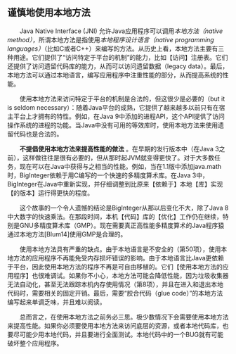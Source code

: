 ## 谨慎地使用本地方法

&emsp;&emsp;Java Native Interface (JNI) 允许Java应用程序可以调用*本地方法（native method）*，所谓本地方法是指使用*本地程序设计语言（native programming languages）*（比如C或者C++）来编写的方法。从历史上看，本地方法主要有三种用途。它们提供了“访问特定于平台的机制”的能力，比如【访问】注册表。它们还提供了访问遗留代码库的能力，从而可以访问遗留数据（legacy data）。最后，本地方法可以通过本地语言，编写应用程序中注重性能的部分，从而提高系统的性能。

&emsp;&emsp;使用本地方法来访问特定于平台的机制是合法的，但这很少是必要的（but it is seldom necessary）：随着Java平台的成熟，它提供了越来越多以前只有在宿主平台上才拥有的特性。例如，在Java 9中添加的进程API，这个API提供了访问操作系统的进程的功能。当Java中没有可用的等效库时，使用本地方法来使用遗留代码也是合法的。

&emsp;&emsp;**不提倡使用本地方法来提高性能的做法** 。在早期的发行版本中（在Java 3之前），这样做往往是很有必要的，但从那时起JVM就变得更快了。对于大多数任务，现在可以在Java中获得与之相当的性能。例如，当在1.1版中添加java.math时，BigInteger依赖于用C编写的一个快速的多精度算术库。在Java 3中，BigInteger在Java中重新实现，并仔细调整到比原来【依赖于】本地【库】实现【的版本】运行得更快的程度。

&emsp;&emsp;这个故事的一个令人遗憾的结论是BigInteger从那以后变化不大，除了Java 8中大数字的快速乘法。在那段时间，本机【代码】库的【优化】工作仍在继续，特别是GNU多精度算术库（GMP）。现在需要真正高性能多精度算术的Java程序猿通过本地方法\[Blum14\]使用GMP是合理的。

&emsp;&emsp;使用本地方法具有严重的缺点。由于本地语言是不安全的（第50项），使用本地方法的应用程序不再能免受内存损坏错误的影响。由于本地语言比Java更依赖于平台，因此使用本地方法的程序不再是可自由移植的。它们【使用本地方法的应用程序】也很难调试。如果你不小心，本地方法可能会降低性能，因为垃圾收集器无法自动化，甚至无法跟踪本机内存使用情况（第8项），并且在进入和退出本地代码时，需要相关的固定开销。最后，需要“胶合代码（glue code）”的本地方法编写起来单调乏味，并且难以阅读。

&emsp;&emsp;总而言之，在使用本地方法之前务必三思。极少数情况下会需要使用本地方法来提高性能。如果你必须要使用本地方法来访问底层的资源，或者本地代码库，也要尽可能少用本地代码，并且要进行全面测试。本地代码中的一个BUG就有可能破坏整个应用程序。